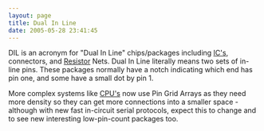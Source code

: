 ```yaml
---
layout: page
title: Dual In Line
date: 2005-05-28 23:41:45
---
```

DIL is an acronym for "Dual In Line" chips/packages including <a href="/wiki/ic.html" title="Integrated Circuits">IC's</a>, connectors, and <a href="/wiki/resistor.html" title="Resistor">Resistor</a> Nets.
Dual In Line literally means two sets of in-line pins. These packages normally have a notch indicating which end has pin one, and some have a small dot by pin 1.

More complex systems like <a href="/wiki/microprocessor" title="Central Processing Unit">CPU's</a> now use Pin Grid Arrays as they need more density so they can get more connections into a smaller space - although with new fast in-circuit serial protocols, expect this to change and to see new interesting low-pin-count packages too.
